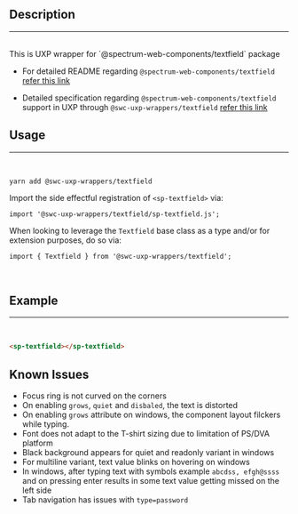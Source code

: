 ## Description

---

<br />
This is UXP wrapper for `@spectrum-web-components/textfield` package 
<br />

-   For detailed README regarding `@spectrum-web-components/textfield` [refer this link](https://www.npmjs.com/package/@spectrum-web-components/textfield/v/0.37.0)

-   Detailed specification regarding `@spectrum-web-components/textfield` support in UXP through `@swc-uxp-wrappers/textfield` [refer this link](https://developer.adobe.com/photoshop/uxp/2022/uxp-api/reference-spectrum/swc/)

## Usage

---

<br />

```
yarn add @swc-uxp-wrappers/textfield
```

Import the side effectful registration of `<sp-textfield>` via:

```
import '@swc-uxp-wrappers/textfield/sp-textfield.js';
```

When looking to leverage the `Textfield` base class as a type and/or for extension purposes, do so via:

```
import { Textfield } from '@swc-uxp-wrappers/textfield';
```

<br />

## Example

---

<br />

```html
<sp-textfield></sp-textfield>
```
## Known Issues
- Focus ring is not curved on the corners
- On enabling `grows`, `quiet` and `disbaled`, the text is distorted
- On enabling `grows` attribute on windows, the component layout filckers while typing.
- Font does not adapt to the T-shirt sizing due to limitation of PS/DVA platform
- Black background appears for quiet and readonly variant in windows
- For multiline variant, text value blinks on hovering on windows
- In windows, after typing text with symbols example `abcdss, efgh@ssss` and on pressing enter results in some text value getting missed on the left side
- Tab navigation has issues with `type=password`

